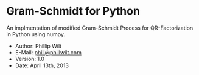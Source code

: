 Gram-Schmidt for Python
===================

An implmentation of modified Gram-Schmidt Process for QR-Factorization in Python using numpy.

* Author: Phillip Wilt
* E-Mail: phill@phillwilt.com
* Version: 1.0
* Date: April 13th, 2013